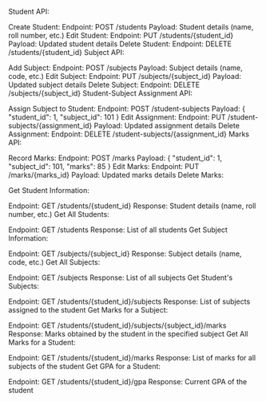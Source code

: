 Student API:

Create Student:
Endpoint: POST /students
Payload: Student details (name, roll number, etc.)
Edit Student:
Endpoint: PUT /students/{student_id}
Payload: Updated student details
Delete Student:
Endpoint: DELETE /students/{student_id}
Subject API:

Add Subject:
Endpoint: POST /subjects
Payload: Subject details (name, code, etc.)
Edit Subject:
Endpoint: PUT /subjects/{subject_id}
Payload: Updated subject details
Delete Subject:
Endpoint: DELETE /subjects/{subject_id}
Student-Subject Assignment API:

Assign Subject to Student:
Endpoint: POST /student-subjects
Payload: { "student_id": 1, "subject_id": 101 }
Edit Assignment:
Endpoint: PUT /student-subjects/{assignment_id}
Payload: Updated assignment details
Delete Assignment:
Endpoint: DELETE /student-subjects/{assignment_id}
Marks API:

Record Marks:
Endpoint: POST /marks
Payload: { "student_id": 1, "subject_id": 101, "marks": 85 }
Edit Marks:
Endpoint: PUT /marks/{marks_id}
Payload: Updated marks details
Delete Marks:


Get Student Information:

Endpoint: GET /students/{student_id}
Response: Student details (name, roll number, etc.)
Get All Students:

Endpoint: GET /students
Response: List of all students
Get Subject Information:

Endpoint: GET /subjects/{subject_id}
Response: Subject details (name, code, etc.)
Get All Subjects:

Endpoint: GET /subjects
Response: List of all subjects
Get Student's Subjects:

Endpoint: GET /students/{student_id}/subjects
Response: List of subjects assigned to the student
Get Marks for a Subject:

Endpoint: GET /students/{student_id}/subjects/{subject_id}/marks
Response: Marks obtained by the student in the specified subject
Get All Marks for a Student:

Endpoint: GET /students/{student_id}/marks
Response: List of marks for all subjects of the student
Get GPA for a Student:

Endpoint: GET /students/{student_id}/gpa
Response: Current GPA of the student